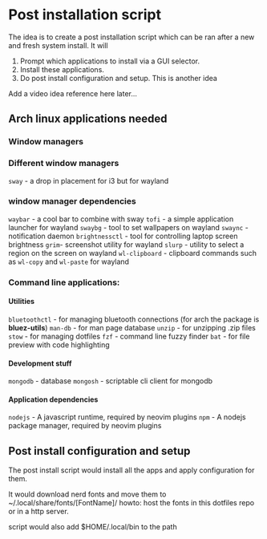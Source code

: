 # Post installation script
The idea is to create a post installation script which can be ran after a new and fresh system install.
It will
1. Prompt which applications to install via a GUI selector.
2. Install these applications.
3. Do post install configuration and setup.
This is another idea

Add a video idea reference here later...

## Arch linux applications needed

### Window managers

### Different window managers 
`sway` - a drop in placement for i3 but for wayland

### window manager dependencies
`waybar` - a cool bar to combine with sway
`tofi` - a simple application launcher for wayland
`swaybg` - tool to set wallpapers on wayland
`swaync` - notification daemon
`brightnessctl` - tool for controlling laptop screen brightness
`grim`- screenshot utility for wayland
`slurp` - utility to select a region on the screen on wayland
`wl-clipboard` - clipboard commands such as `wl-copy` and `wl-paste` for wayland

### Command line applications:

#### Utilities
`bluetoothctl` - for managing bluetooth connections (for arch the package is **bluez-utils**)
`man-db` - for man page database
`unzip` - for unzipping .zip files
`stow` - for managing dotfiles
`fzf` - command line fuzzy finder
`bat` - for file preview with code highlighting

#### Development stuff
`mongodb` - database
`mongosh` - scriptable cli client for mongodb

#### Application dependencies
`nodejs` - A javascript runtime, required by neovim plugins
`npm` - A nodejs package manager, required by neovim plugins

## Post install configuration and setup
The post install script would install all the apps 
and apply configuration for them. 

It would download nerd fonts and move them to ~/.local/share/fonts/[FontName]/
howto: host the fonts in this dotfiles repo or in a http server.

script would also add $HOME/.local/bin to the path
